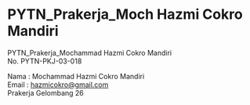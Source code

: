 # PYTN_Prakerja_Moch Hazmi Cokro Mandiri
PYTN_Prakerja_Mochammad Hazmi Cokro Mandiri \
No. PYTN-PKJ-03-018

Nama : Mochammad Hazmi Cokro Mandiri \
Email : hazmicokro@gmail.com \
Prakerja Gelombang 26
